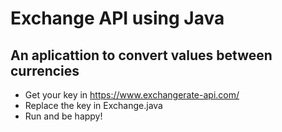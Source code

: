 # Exchange API using Java

## An aplicattion to convert values between currencies

* Get your key in https://www.exchangerate-api.com/
* Replace the key in Exchange.java
* Run and be happy!
